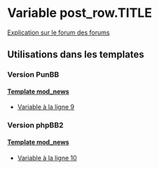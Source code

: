 # Variable post_row.TITLE
[Explication sur le forum des forums](http://forum.forumactif.com/t294113-listing-des-variables#post_row.TITLE)

## Utilisations dans les templates

### Version PunBB

#### [Template mod_news](punbb/mod_news.md)
* [Variable à la ligne 9](../punbb/mod_news.tpl#L9)

### Version phpBB2

#### [Template mod_news](subsilver/mod_news.md)
* [Variable à la ligne 10](../subsilver/mod_news.tpl#L10)